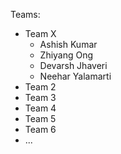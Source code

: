 Teams:

+ Team X
  - Ashish Kumar
  - Zhiyang Ong
  - Devarsh Jhaveri
  - Neehar Yalamarti
+ Team 2
+ Team 3
+ Team 4
+ Team 5
+ Team 6
+ ...
